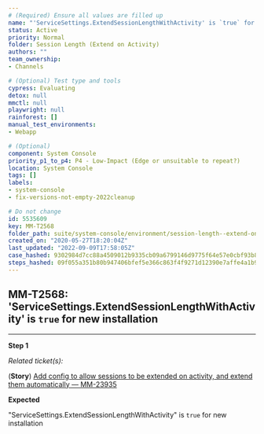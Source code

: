 ```yaml
---
# (Required) Ensure all values are filled up
name: "'ServiceSettings.ExtendSessionLengthWithActivity' is `true` for new installation"
status: Active
priority: Normal
folder: Session Length (Extend on Activity)
authors: ""
team_ownership: 
- Channels

# (Optional) Test type and tools
cypress: Evaluating
detox: null
mmctl: null
playwright: null
rainforest: []
manual_test_environments: 
- Webapp

# (Optional)
component: System Console
priority_p1_to_p4: P4 - Low-Impact (Edge or unsuitable to repeat?)
location: System Console
tags: []
labels: 
- system-console
- fix-versions-not-empty-2022cleanup

# Do not change
id: 5535609
key: MM-T2568
folder_path: suite/system-console/environment/session-length--extend-on-activity-
created_on: "2020-05-27T18:20:04Z"
last_updated: "2022-09-09T17:58:05Z"
case_hashed: 9302984d7cc88a4509012b9335cb09a6799146d9775f64e57e0cbf93b82ed8bb3f58a76dad8e152c7b71feede751a409
steps_hashed: 09f055a351b80b947406bfef5e366c863f4f9271d12390e7affe4a1b9fac97cadf779df034891a79fd5b0d7061000b13
---
```


## MM-T2568: 'ServiceSettings.ExtendSessionLengthWithActivity' is `true` for new installation

---

**Step 1**

_Related ticket(s):_

(**Story**) [Add config to allow sessions to be extended on activity, and extend them automatically — MM-23935](https://mattermost.atlassian.net/browse/MM-23935)

**Expected**

"ServiceSettings.ExtendSessionLengthWithActivity" is `true` for new installation
